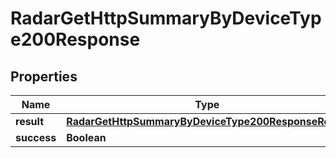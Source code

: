 

# RadarGetHttpSummaryByDeviceType200Response


## Properties

| Name | Type | Description | Notes |
|------------ | ------------- | ------------- | -------------|
|**result** | [**RadarGetHttpSummaryByDeviceType200ResponseResult**](RadarGetHttpSummaryByDeviceType200ResponseResult.md) |  |  |
|**success** | **Boolean** |  |  |



